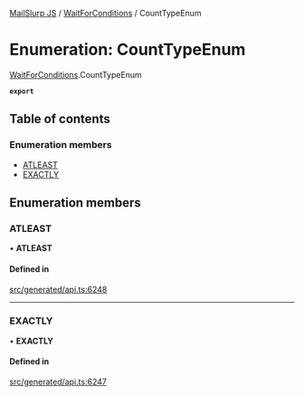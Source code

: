 [MailSlurp JS](../README.md) / [WaitForConditions](../modules/WaitForConditions.md) / CountTypeEnum

# Enumeration: CountTypeEnum

[WaitForConditions](../modules/WaitForConditions.md).CountTypeEnum

**`export`**

## Table of contents

### Enumeration members

- [ATLEAST](WaitForConditions.CountTypeEnum.md#atleast)
- [EXACTLY](WaitForConditions.CountTypeEnum.md#exactly)

## Enumeration members

### ATLEAST

• **ATLEAST**

#### Defined in

[src/generated/api.ts:6248](https://github.com/mailslurp/mailslurp-client/blob/5a5ba59/src/generated/api.ts#L6248)

___

### EXACTLY

• **EXACTLY**

#### Defined in

[src/generated/api.ts:6247](https://github.com/mailslurp/mailslurp-client/blob/5a5ba59/src/generated/api.ts#L6247)
